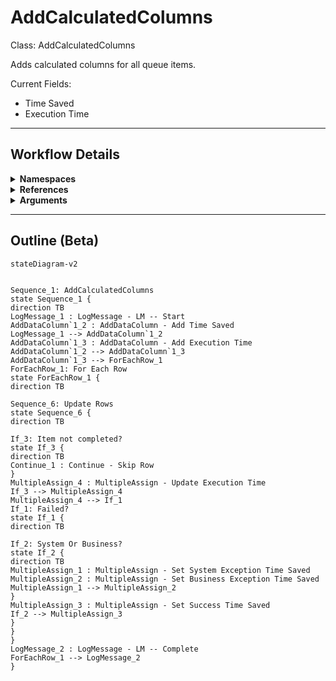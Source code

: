# AddCalculatedColumns
Class: AddCalculatedColumns

Adds calculated columns for all queue items.

Current Fields:
- Time Saved
- Execution Time

<hr />

## Workflow Details
<details>
    <summary>
    <b>Namespaces</b>
    </summary>

    - System.Activities
- System.Activities.Statements
- System.Activities.Expressions
- System.Activities.Validation
- System.Activities.XamlIntegration
- Microsoft.VisualBasic
- Microsoft.VisualBasic.Activities
- System
- System.Collections
- System.Collections.Generic
- System.Collections.ObjectModel
- System.Data
- System.Diagnostics
- System.Linq
- System.Net.Mail
- System.Xml
- System.Text
- System.Xml.Linq
- UiPath.Core
- UiPath.Core.Activities
- System.Windows.Markup
- GlobalVariablesNamespace
- GlobalConstantsNamespace
- System.Reflection
- System.ComponentModel
- System.Runtime.Serialization
- System.Xml.Serialization
- UiPath.DataTableUtilities
- System.IO


</details>
<details>
    <summary>
    <b>References</b>
    </summary>

    - Microsoft.CSharp
- Microsoft.VisualBasic
- Microsoft.VisualBasic.Core
- Microsoft.VisualBasic.Forms
- Microsoft.Win32.Primitives
- NPOI
- PresentationFramework
- System
- System.Activities
- System.CodeDom
- System.Collections
- System.ComponentModel
- System.ComponentModel.EventBasedAsync
- System.ComponentModel.Primitives
- System.ComponentModel.TypeConverter
- System.Configuration.ConfigurationManager
- System.Console
- System.Core
- System.Data
- System.Data.Common
- System.Data.SqlClient
- System.IO.FileSystem.AccessControl
- System.IO.FileSystem.DriveInfo
- System.IO.FileSystem.Watcher
- System.IO.Packaging
- System.Linq
- System.Memory
- System.Memory.Data
- System.ObjectModel
- System.Private.CoreLib
- System.Private.DataContractSerialization
- System.Private.ServiceModel
- System.Private.Uri
- System.Private.Xml
- System.Reflection.DispatchProxy
- System.Reflection.Metadata
- System.Reflection.TypeExtensions
- System.Runtime.Serialization
- System.Runtime.Serialization.Formatters
- System.Runtime.Serialization.Primitives
- System.Security.Permissions
- System.ServiceModel
- System.ServiceModel.Activities
- System.Xaml
- System.Xml
- System.Xml.Linq
- UiPath.Studio.Constants
- UiPath.System.Activities
- UiPath.Workflow
- WindowsBase


</details>
<details>
    <summary>
    <b>Arguments</b>
    </summary>

    <table><tr><th>Name</th><th>Direction</th><th>Type</th><th>Description</th></tr><tr><td>in_SuccessTimeSaved</td><td>InArgument</td><td>x:Double</td><td>Time saved in minutes for successful queue items.</td></tr><tr><td>in_BusExTimeSaved</td><td>InArgument</td><td>x:Double</td><td>Time saved in minutes for business exception queue items.</td></tr><tr><td>in_SysExTimeSaved</td><td>InArgument</td><td>x:Double</td><td>Time saved in minutes for application exception queue items.</td></tr><tr><td>io_dt_Table</td><td>InOutArgument</td><td>sd:DataTable</td><td>The table to add the calculated columns to.</td></tr></table>
    
</details>

<hr />

## Outline (Beta)

```mermaid
stateDiagram-v2


Sequence_1: AddCalculatedColumns
state Sequence_1 {
direction TB
LogMessage_1 : LogMessage - LM -- Start
AddDataColumn`1_2 : AddDataColumn - Add Time Saved
LogMessage_1 --> AddDataColumn`1_2
AddDataColumn`1_3 : AddDataColumn - Add Execution Time
AddDataColumn`1_2 --> AddDataColumn`1_3
AddDataColumn`1_3 --> ForEachRow_1
ForEachRow_1: For Each Row
state ForEachRow_1 {
direction TB

Sequence_6: Update Rows
state Sequence_6 {
direction TB

If_3: Item not completed?
state If_3 {
direction TB
Continue_1 : Continue - Skip Row
}
MultipleAssign_4 : MultipleAssign - Update Execution Time
If_3 --> MultipleAssign_4
MultipleAssign_4 --> If_1
If_1: Failed?
state If_1 {
direction TB

If_2: System Or Business?
state If_2 {
direction TB
MultipleAssign_1 : MultipleAssign - Set System Exception Time Saved
MultipleAssign_2 : MultipleAssign - Set Business Exception Time Saved
MultipleAssign_1 --> MultipleAssign_2
}
MultipleAssign_3 : MultipleAssign - Set Success Time Saved
If_2 --> MultipleAssign_3
}
}
}
LogMessage_2 : LogMessage - LM -- Complete
ForEachRow_1 --> LogMessage_2
}
```